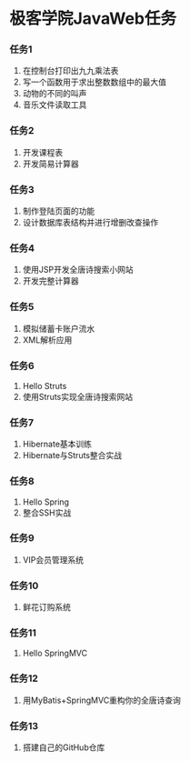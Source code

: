 # 极客学院JavaWeb任务
### 任务1
1. 在控制台打印出九九乘法表
2. 写一个函数用于求出整数数组中的最大值
3. 动物的不同的叫声
4. 音乐文件读取工具
### 任务2
1. 开发课程表
2. 开发简易计算器
### 任务3
1. 制作登陆页面的功能
2. 设计数据库表结构并进行增删改查操作
### 任务4
1. 使用JSP开发全唐诗搜索小网站
2. 开发完整计算器
### 任务5
1. 模拟储蓄卡账户流水
2. XML解析应用
### 任务6
1. Hello Struts
2. 使用Struts实现全唐诗搜索网站
### 任务7
1. Hibernate基本训练
2. Hibernate与Struts整合实战
### 任务8
1. Hello Spring
2. 整合SSH实战
### 任务9
1. VIP会员管理系统
### 任务10
1. 鲜花订购系统
### 任务11
1. Hello SpringMVC
### 任务12
1. 用MyBatis+SpringMVC重构你的全唐诗查询
### 任务13
1. 搭建自己的GitHub仓库
